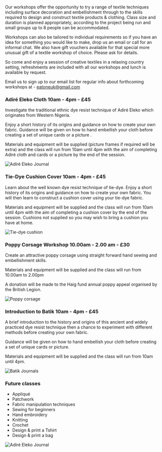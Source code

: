 Our workshops offer the opportunity to try a range of textile techniques including surface decoration and embellishment through to the skills required to design and construct textile products & clothing. Class size and duration is planned appropriately, according to the project being run and small groups up to 8 people can be accommodated. 

Workshops can also be tailored to individual requirements so if you have an idea for something you would like to make, drop us an email or call for an informal chat. We also have gift vouchers available for that special more unusual gift of a textile workshop of choice. Please ask for details.

So come and enjoy a session of creative textiles in a relaxing country setting, refreshments are included with all our workshops and lunch is available by request.

Email us to sign up to our email list for regular info about forthcoming workshops at -
eatoneuk@gmail.com

### Adiré Eleko Cloth 10am - 4pm - £45

Investigate the traditional ethnic dye resist technique of Adiré Eleko which originates from Western Nigeria. 

Enjoy a short history of its origins and guidance on how to create your own fabric. Guidance will be given on how to hand embellish your cloth before creating a set of unique cards or a picture . 

Materials and equipment will be supplied (picture frames if required will be extra) and the class will run from 10am until 4pm with the aim of completing Adiré cloth and cards or a picture by the end of the session. 

![Adiré Eleko Journal](http://workshops.tomtaylor.name/assets/adire.png)

### Tie-Dye Cushion Cover 10am - 4pm - £45

Learn about the well known dye resist technique of tie-dye. Enjoy a short history of its origins and guidance on how to create your own fabric. You will then learn to construct a cushion cover using your tie-dye fabric. 

Materials and equipment will be supplied and the class will run from 10am until 4pm with the aim of completing a cushion cover by the end of the session. Cushions not supplied so you may wish to bring a cushion you have at home.

![Tie-dye cushion](http://workshops.tomtaylor.name/assets/tie-dye.png)

### Poppy Corsage Workshop 10.00am - 2.00 am - £30

Create an attractive poppy corsage using straight forward hand sewing and embellishment skills. 

Materials and equipment will be supplied and the class will run from 10.00am to 2.00pm 

A donation will be made to the Haig fund annual poppy appeal organised by the British Legion.

![Poppy corsage](http://workshops.tomtaylor.name/assets/corsage.png)

### Introduction to Batik 10am - 4pm - £45

A brief introduction to the history and origins of this ancient and widely practiced dye resist technique then a chance to experiment with different methods before creating your own fabric. 

Guidance will be given on how to hand embellish your cloth before creating a set of unique cards or picture. 

Materials and equipment will be supplied and the class will run from 10am until 4pm.

![Batik Journals](http://workshops.tomtaylor.name/assets/batik.png)

### Future classes
- Appliqué
- Patchwork
- Fabric manipulation techniques 
- Sewing for beginners 
- Hand embroidery 
- Knitting
- Crochet
- Design & print a Tshirt
- Design & print a bag

![Adiré Eleko Journal](http://workshops.tomtaylor.name/assets/misc.png)
